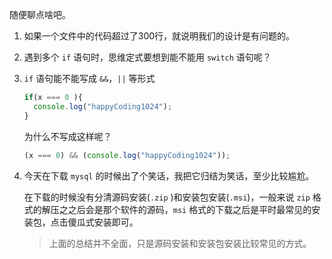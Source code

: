 随便聊点啥吧。

1. 如果一个文件中的代码超过了300行，就说明我们的设计是有问题的。

2. 遇到多个 `if` 语句时，思维定式要想到能不能用 `switch` 语句呢？

3. `if` 语句能不能写成 `&&`，`||` 等形式

   ```js
   if(x === 0 ){
     console.log("happyCoding1024");
   }
   ```

   为什么不写成这样呢？

   ```js
   (x === 0) && (console.log("happyCoding1024"));
   ```

4. 今天在下载 `mysql` 的时候出了个笑话，我把它归结为笑话，至少比较尴尬。

   在下载的时候没有分清源码安装(`.zip` )和安装包安装(`.msi`)，一般来说 `zip` 格式的解压之之后会是那个软件的源码，`msi` 格式的下载之后是平时最常见的安装包，点击傻瓜式安装即可。

   > 上面的总结并不全面，只是源码安装和安装包安装比较常见的方式。

